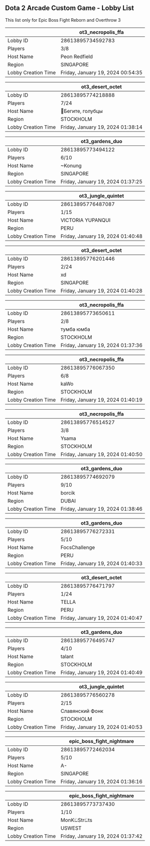 ## Dota 2 Arcade Custom Game - Lobby List

This list only for Epic Boss Fight Reborn and Overthrow 3

|  | ot3_necropolis_ffa |
| ------ | ------ |
| Lobby ID | 28613895734592783 |
| Players | 3/8 |
| Host Name | Peon Redfield |
| Region | SINGAPORE |
| Lobby Creation Time | Friday, January 19, 2024 00:54:35 |


|  | ot3_desert_octet |
| ------ | ------ |
| Lobby ID | 28613895774218888 |
| Players | 7/24 |
| Host Name | Бегите, голубцы |
| Region | STOCKHOLM |
| Lobby Creation Time | Friday, January 19, 2024 01:38:14 |


|  | ot3_gardens_duo |
| ------ | ------ |
| Lobby ID | 28613895773494122 |
| Players | 6/10 |
| Host Name | ~Konung |
| Region | SINGAPORE |
| Lobby Creation Time | Friday, January 19, 2024 01:37:25 |


|  | ot3_jungle_quintet |
| ------ | ------ |
| Lobby ID | 28613895776487087 |
| Players | 1/15 |
| Host Name | VICTORIA YUPANQUI |
| Region | PERU |
| Lobby Creation Time | Friday, January 19, 2024 01:40:48 |


|  | ot3_desert_octet |
| ------ | ------ |
| Lobby ID | 28613895776201446 |
| Players | 2/24 |
| Host Name | xd |
| Region | SINGAPORE |
| Lobby Creation Time | Friday, January 19, 2024 01:40:28 |


|  | ot3_necropolis_ffa |
| ------ | ------ |
| Lobby ID | 28613895773650611 |
| Players | 2/8 |
| Host Name | тумба юмба |
| Region | STOCKHOLM |
| Lobby Creation Time | Friday, January 19, 2024 01:37:36 |


|  | ot3_necropolis_ffa |
| ------ | ------ |
| Lobby ID | 28613895776067350 |
| Players | 6/8 |
| Host Name | kaWo |
| Region | STOCKHOLM |
| Lobby Creation Time | Friday, January 19, 2024 01:40:19 |


|  | ot3_necropolis_ffa |
| ------ | ------ |
| Lobby ID | 28613895776514527 |
| Players | 3/8 |
| Host Name | Ysama |
| Region | STOCKHOLM |
| Lobby Creation Time | Friday, January 19, 2024 01:40:50 |


|  | ot3_gardens_duo |
| ------ | ------ |
| Lobby ID | 28613895774692079 |
| Players | 9/10 |
| Host Name | borcik |
| Region | DUBAI |
| Lobby Creation Time | Friday, January 19, 2024 01:38:46 |


|  | ot3_gardens_duo |
| ------ | ------ |
| Lobby ID | 28613895776272331 |
| Players | 5/10 |
| Host Name | FocsChallenge |
| Region | PERU |
| Lobby Creation Time | Friday, January 19, 2024 01:40:33 |


|  | ot3_desert_octet |
| ------ | ------ |
| Lobby ID | 28613895776471797 |
| Players | 1/24 |
| Host Name | TELLA |
| Region | PERU |
| Lobby Creation Time | Friday, January 19, 2024 01:40:47 |


|  | ot3_gardens_duo |
| ------ | ------ |
| Lobby ID | 28613895776495747 |
| Players | 4/10 |
| Host Name | talant |
| Region | STOCKHOLM |
| Lobby Creation Time | Friday, January 19, 2024 01:40:49 |


|  | ot3_jungle_quintet |
| ------ | ------ |
| Lobby ID | 28613895776560278 |
| Players | 2/15 |
| Host Name | Славянский Фонк |
| Region | STOCKHOLM |
| Lobby Creation Time | Friday, January 19, 2024 01:40:53 |


|  | epic_boss_fight_nightmare |
| ------ | ------ |
| Lobby ID | 28613895772462034 |
| Players | 5/10 |
| Host Name | A- |
| Region | SINGAPORE |
| Lobby Creation Time | Friday, January 19, 2024 01:36:16 |


|  | epic_boss_fight_nightmare |
| ------ | ------ |
| Lobby ID | 28613895773737430 |
| Players | 1/10 |
| Host Name | MonKඞStrඞts |
| Region | USWEST |
| Lobby Creation Time | Friday, January 19, 2024 01:37:42 |


